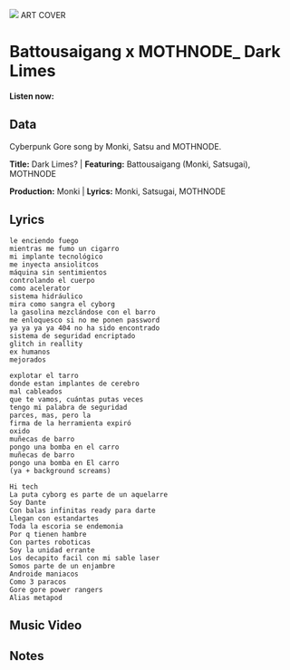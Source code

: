 ![](mandrax2.jpg)
ART COVER

# Battousaigang x MOTHNODE_ Dark Limes

**Listen now:** 

## Data

Cyberpunk Gore song by Monki, Satsu and MOTHNODE.

**Title:** Dark Limes? | **Featuring:** Battousaigang (Monki, Satsugai), MOTHNODE

**Production:** Monki | **Lyrics:** Monki, Satsugai, MOTHNODE

## Lyrics

```
le enciendo fuego 
mientras me fumo un cigarro
mi implante tecnológico 
me inyecta ansiolitcos
máquina sin sentimientos 
controlando el cuerpo 
como acelerator
sistema hidráulico
mira como sangra el cyborg
la gasolina mezclándose con el barro
me enloquesco si no me ponen password
ya ya ya ya 404 no ha sido encontrado
sistema de seguridad encriptado
glitch in reallity
ex humanos 
mejorados

explotar el tarro
donde estan implantes de cerebro 
mal cableados
que te vamos, cuántas putas veces
tengo mi palabra de seguridad
parces, mas, pero la 
firma de la herramienta expiró
oxido 
muñecas de barro
pongo una bomba en el carro
muñecas de barro
pongo una bomba en El carro 
(ya + background screams)

Hi tech
La puta cyborg es parte de un aquelarre
Soy Dante
Con balas infinitas ready para darte
Llegan con estandartes
Toda la escoria se endemonia
Por q tienen hambre
Con partes roboticas
Soy la unidad errante
Los decapito facil con mi sable laser
Somos parte de un enjambre
Androide maniacos
Como 3 paracos 
Gore gore power rangers
Alias metapod

```

## Music Video


## Notes
